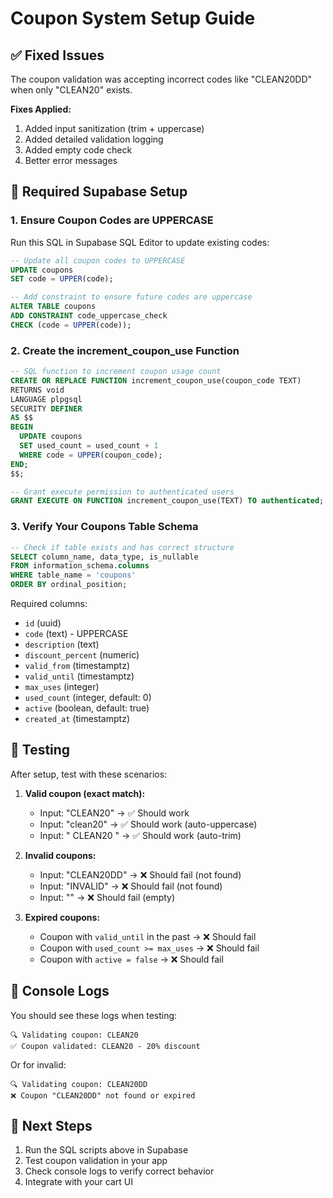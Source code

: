 # Coupon System Setup Guide

## ✅ Fixed Issues

The coupon validation was accepting incorrect codes like "CLEAN20DD" when only "CLEAN20" exists. 

**Fixes Applied:**
1. Added input sanitization (trim + uppercase)
2. Added detailed validation logging
3. Added empty code check
4. Better error messages

## 🔧 Required Supabase Setup

### 1. Ensure Coupon Codes are UPPERCASE

Run this SQL in Supabase SQL Editor to update existing codes:

```sql
-- Update all coupon codes to UPPERCASE
UPDATE coupons
SET code = UPPER(code);

-- Add constraint to ensure future codes are uppercase
ALTER TABLE coupons
ADD CONSTRAINT code_uppercase_check
CHECK (code = UPPER(code));
```

### 2. Create the increment_coupon_use Function

```sql
-- SQL function to increment coupon usage count
CREATE OR REPLACE FUNCTION increment_coupon_use(coupon_code TEXT)
RETURNS void
LANGUAGE plpgsql
SECURITY DEFINER
AS $$
BEGIN
  UPDATE coupons
  SET used_count = used_count + 1
  WHERE code = UPPER(coupon_code);
END;
$$;

-- Grant execute permission to authenticated users
GRANT EXECUTE ON FUNCTION increment_coupon_use(TEXT) TO authenticated;
```

### 3. Verify Your Coupons Table Schema

```sql
-- Check if table exists and has correct structure
SELECT column_name, data_type, is_nullable
FROM information_schema.columns
WHERE table_name = 'coupons'
ORDER BY ordinal_position;
```

Required columns:
- `id` (uuid)
- `code` (text) - UPPERCASE
- `description` (text)
- `discount_percent` (numeric)
- `valid_from` (timestamptz)
- `valid_until` (timestamptz)
- `max_uses` (integer)
- `used_count` (integer, default: 0)
- `active` (boolean, default: true)
- `created_at` (timestamptz)

## 🧪 Testing

After setup, test with these scenarios:

1. **Valid coupon (exact match):**
   - Input: "CLEAN20" → ✅ Should work
   - Input: "clean20" → ✅ Should work (auto-uppercase)
   - Input: " CLEAN20 " → ✅ Should work (auto-trim)

2. **Invalid coupons:**
   - Input: "CLEAN20DD" → ❌ Should fail (not found)
   - Input: "INVALID" → ❌ Should fail (not found)
   - Input: "" → ❌ Should fail (empty)

3. **Expired coupons:**
   - Coupon with `valid_until` in the past → ❌ Should fail
   - Coupon with `used_count >= max_uses` → ❌ Should fail
   - Coupon with `active = false` → ❌ Should fail

## 📝 Console Logs

You should see these logs when testing:

```
🔍 Validating coupon: CLEAN20
✅ Coupon validated: CLEAN20 - 20% discount
```

Or for invalid:

```
🔍 Validating coupon: CLEAN20DD
❌ Coupon "CLEAN20DD" not found or expired
```

## 🎯 Next Steps

1. Run the SQL scripts above in Supabase
2. Test coupon validation in your app
3. Check console logs to verify correct behavior
4. Integrate with your cart UI
